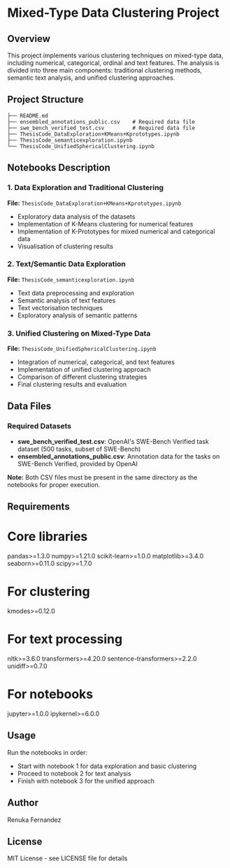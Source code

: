 # Mixed-Type Data Clustering Project

## Overview
This project implements various clustering techniques on mixed-type data, including numerical, categorical, ordinal and text features. The analysis is divided into three main components: traditional clustering methods, semantic text analysis, and unified clustering approaches.

## Project Structure
```
├── README.md
├── ensembled_annotations_public.csv    # Required data file
├── swe_bench_verified_test.csv         # Required data file
├── ThesisCode_DataExploration+KMeans+Kprototypes.ipynb
├── ThesisCode_semanticexploration.ipynb
└── ThesisCode_UnifiedSphericalClustering.ipynb
```

## Notebooks Description

### 1. Data Exploration and Traditional Clustering
**File:** `ThesisCode_DataExploration+KMeans+Kprototypes.ipynb`
- Exploratory data analysis of the datasets
- Implementation of K-Means clustering for numerical features
- Implementation of K-Prototypes for mixed numerical and categorical data
- Visualisation of clustering results

### 2. Text/Semantic Data Exploration
**File:** `ThesisCode_semanticexploration.ipynb`
- Text data preprocessing and exploration
- Semantic analysis of text features
- Text vectorisation techniques
- Exploratory analysis of semantic patterns

### 3. Unified Clustering on Mixed-Type Data
**File:** `ThesisCode_UnifiedSphericalClustering.ipynb`
- Integration of numerical, categorical, and text features
- Implementation of unified clustering approach
- Comparison of different clustering strategies
- Final clustering results and evaluation

## Data Files

### Required Datasets
- **swe_bench_verified_test.csv**: OpenAI's SWE-Bench Verified task dataset (500 tasks, subset of SWE-Bench)
- **ensembled_annotations_public.csv**: Annotation data for the tasks on SWE-Bench Verified, provided by OpenAI

**Note:** Both CSV files must be present in the same directory as the notebooks for proper execution.

## Requirements

# Core libraries
pandas>=1.3.0
numpy>=1.21.0
scikit-learn>=1.0.0
matplotlib>=3.4.0
seaborn>=0.11.0
scipy>=1.7.0

# For clustering
kmodes>=0.12.0

# For text processing
nltk>=3.6.0
transformers>=4.20.0
sentence-transformers>=2.2.0
unidiff>=0.7.0

# For notebooks
jupyter>=1.0.0
ipykernel>=6.0.0

## Usage
Run the notebooks in order:

- Start with notebook 1 for data exploration and basic clustering
- Proceed to notebook 2 for text analysis
- Finish with notebook 3 for the unified approach





## Author
Renuka Fernandez
## License
MIT License - see LICENSE file for details
